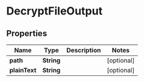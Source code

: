 

# DecryptFileOutput

## Properties

Name | Type | Description | Notes
------------ | ------------- | ------------- | -------------
**path** | **String** |  |  [optional]
**plainText** | **String** |  |  [optional]




